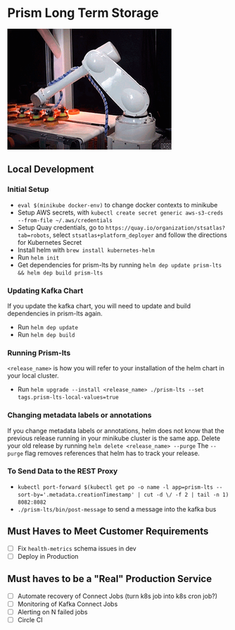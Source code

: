 # Prism Long Term Storage

![From One Conveyor To Another](move-the-data.gif)

## Local Development

### Initial Setup

- `eval $(minikube docker-env)` to change docker contexts to minikube
- Setup AWS secrets, with `kubectl create secret generic aws-s3-creds --from-file ~/.aws/credentials`
- Setup Quay credentials, go to `https://quay.io/organization/stsatlas?tab=robots`, select `stsatlas+platform_deployer` and follow the directions for Kubernetes Secret
- Install helm with `brew install kubernetes-helm`
- Run `helm init`
- Get dependencies for prism-lts by running `helm dep update prism-lts && helm dep build prism-lts`

### Updating Kafka Chart
If you update the kafka chart, you will need to update and build dependencies in prism-lts again.

- Run `helm dep update`
- Run `helm dep build`

### Running Prism-lts
`<release_name>` is how you will refer to your installation of the helm chart in your local cluster.
- Run `helm upgrade --install <release_name> ./prism-lts --set tags.prism-lts-local-values=true`

### Changing metadata labels or annotations
If you change metadata labels or annotations, helm does not know that the previous release running in your minikube cluster is the same app.
Delete your old release by running `helm delete <release_name> --purge`
The `--purge` flag removes references that helm has to track your release.


### To Send Data to the REST Proxy
- `kubectl port-forward $(kubectl get po -o name -l app=prism-lts --sort-by='.metadata.creationTimestamp' | cut -d \/ -f 2 | tail -n 1) 8082:8082`
- `./prism-lts/bin/post-message` to send a message into the kafka bus 

## Must Haves to Meet Customer Requirements

- [ ] Fix `health-metrics`  schema issues in dev
- [ ] Deploy in Production

## Must haves to be a "Real" Production Service

- [ ] Automate recovery of Connect Jobs (turn k8s job into k8s cron job?)
- [ ] Monitoring of Kafka Connect Jobs
- [ ] Alerting on N failed jobs
- [ ] Circle CI
